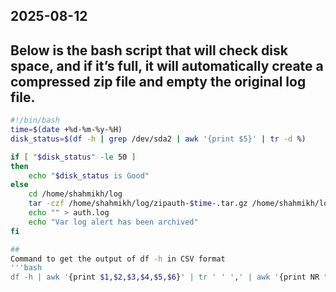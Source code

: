 ## 2025-08-12

## Below is the bash script that will check disk space, and if it’s full, it will automatically create a compressed zip file and empty the original log file.

```bash
#!/bin/bash
time=$(date +%d-%m-%y-%H)
disk_status=$(df -h | grep /dev/sda2 | awk '{print $5}' | tr -d %)

if [ "$disk_status" -le 50 ]
then
    echo "$disk_status is Good"
else
    cd /home/shahmikh/log
    tar -czf /home/shahmikh/log/zipauth-$time-.tar.gz /home/shahmikh/log/auth.log
    echo "" > auth.log
    echo "Var log alert has been archived"
fi

##
Command to get the output of df -h in CSV format
'''bash
df -h | awk '{print $1,$2,$3,$4,$5,$6}' | tr ' ' ',' | awk '{print NR ","$0}'

